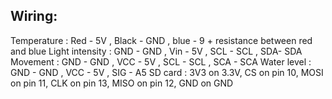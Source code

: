 ## Wiring:

Temperature : Red - 5V , Black - GND , blue - 9 + resistance between red and blue
Light intensity : GND - GND , Vin - 5V , SCL - SCL , SDA- SDA
Movement : GND - GND , VCC - 5V , SCL - SCL , SCA - SCA
Water level : GND - GND , VCC - 5V , SIG - A5
SD card :  3V3 on 3.3V, CS on pin 10, MOSI on pin 11, CLK on pin 13, MISO on pin 12, GND on GND
